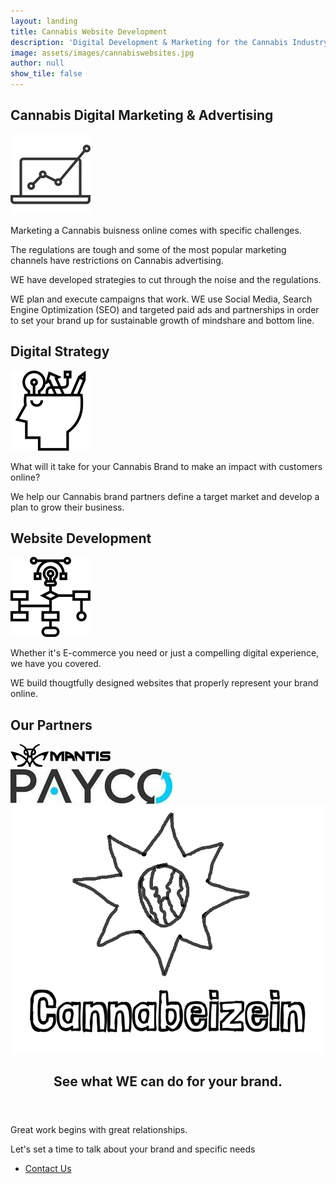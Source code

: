 ```yaml
---
layout: landing
title: Cannabis Website Development
description: 'Digital Development & Marketing for the Cannabis Industry'
image: assets/images/cannabiswebsites.jpg
author: null
show_tile: false
---
```


<div id="main">
    <section id="one">
      <div class="inner">
        <div class="row uniform">
             <div class="12u">
              <div class="callout">
                <div class="row">
                  <h2>Cannabis Digital Marketing & Advertising</h2>
                </div>
                 <div class="row">
                  <div class="4u">
                    <img src="/assets/images/marketing.png">
                  </div>
                  <div class="8u">
                    <p>Marketing a Cannabis buisness online comes with specific challenges.
                    </p>
                    <p>The regulations are tough and some of the most popular marketing channels have restrictions on Cannabis advertising.</p>
                    <p>WE have developed strategies to cut through the noise and the regulations.</p>
                    <p>WE plan and execute campaigns that work. WE use Social Media, Search Engine Optimization (SEO) and targeted paid ads and partnerships in order to set your brand up for sustainable growth of mindshare and bottom line.</p>
                  </div>
                </div>
              </div>
            </div>
        </div> <!-- row -->
        <div class="row uniform">
          <div class="6u 12u$(medium)">
            <div class="callout">
              <div class="row">
                <h2>Digital Strategy</h2>
              </div>
              <div class="row">
                <div class="4u">
                  <img src="/assets/images/strategy.png" alt="Cannabis Digital Strategy">
                </div>
                <div class="8u">
                  <p>What will it take for your Cannabis Brand to make an impact with customers online?</p>
                  <p>We help our Cannabis brand partners define a target market and develop a plan to grow their business. </p>
                </div>
              </div>
            </div>
          </div>
           <div class="6u$ 12u$(medium)">
            <div class="callout">
              <div class="row">
                <h2>Website Development</h2>
              </div>
               <div class="row">
                <div class="4u">
                  <img src="/assets/images/development.png" alt="Cannabis Website & ecommerce development">
                </div>
                <div class="8u">
                  <p>Whether it's E-commerce you need or just a compelling digital experience, we have you covered.</p>
                  <p>WE build thougtfully designed websites that properly represent your brand online.</p>
                </div>
              </div>
            </div>
         </div>
        </div>
      </div>
    </section>
    <section id="two">
      <div class="inner">
        <h1>Our Partners</h1>
        <div class="row uniform tiles">
           <div class="4u 12u$(medium)">
            <svg version="1.1" id="Layer_1" xmlns="http://www.w3.org/2000/svg" xmlns:xlink="http://www.w3.org/1999/xlink" x="0px" y="0px" viewBox="0 0 174.4 40.5" style="enable-background:new 0 0 174.4 40.5;" xml:space="preserve" width="160">
                        <path id="Mantis_logo" class="st0" d="M64.7,13.5c-0.2,0-0.4,0.1-0.5,0.1c-7.1,1.3-13.7,3.8-19.1,7.4c-2.3,1.5-4.4,3.2-6.1,5
              c-0.6-1.8-0.9-3.7-0.9-5.8l0.1-0.1c0.4-0.1,0.9-0.1,1.4-0.1v0c3.2-0.1,5-2.9,5-5.6c0-1.6-0.5-3-1.5-4.1c-0.3-0.3-0.7-0.7-1.2-1
              c3.2-5.7,9.4-6.3,9.4-7.1c0-0.9-0.1-1.6-1-1.6c-0.1,0-0.1,0-0.2,0l0,0c-4.6,1-8.6,3.8-11.2,7.8H28.3c-2.6-3.8-6.7-6.8-11.1-7.7l0,0
              c-0.1,0-0.2,0-0.3,0c-0.9,0-1,0.7-1,1.6c0,0.9,6.6,1.5,9.4,7.2c-0.5,0.3-0.8,0.6-1.1,0.9c-1,1.1-1.5,2.5-1.5,4.1
              c0,2.6,1.7,5.4,4.9,5.6v0c0.4,0,0.9,0,1.3,0.1l0.1,0.1c0,2-0.3,4-0.9,5.7c-1.7-1.8-3.8-3.5-6.1-5c-5.6-3.7-12.5-6.3-20-7.5
              c-1.6-0.2-1.5,0.7-1.2,1.3l0.2,0.4l0,0l0.8,1.5c0,0,0,0,0,0L7.6,28c0.5,0.9,0.7,0.9,1.7,0.9c0.9,0,2.1-0.1,1.7-0.9
              c-0.2-0.5-0.4-0.8-0.6-1.1l-0.2-0.3c-1.4-3-3.6-9.3,5.7-5.5c1.6,0.8,3.1,1.6,4.5,2.6c2.5,1.6,4.6,3.4,6.3,5.3c-2.7,4.8-7.5,8-13,8
              c-0.2,0-0.4,0-0.6,0c-0.1,0-0.1,0-0.2,0c0,0,0,0,0,0c0,0,0,0,0,0v0c-0.9,0-1,0.7-1,1.6c0,0.9,0.1,1.6,1,1.6v0c0.3,0,0.5,0,0.8,0
              c3.7,0,7.1,0,10-2.1c2-1.4,3.7-4.4,5-6.6c1.9,2.7,3,4.9,3.4,7.9c0,0,0,0,0,0.1c0,0,0,0.1,0,0.1c0,0.8,0.7,0.9,1.5,0.9
              c0.8,0,1.5-0.1,1.5-0.9h0c0,0,0,0,0,0c0-0.1,0-0.1,0-0.2c0.3-3,1.5-5.2,3.4-7.9c1.3,2.1,3.1,5.1,5.1,6.6c2.9,2,6.3,2.1,10,2.1
              c0.3,0,0.6,0,0.9,0v0c0,0,0.1,0,0.1,0c0.9,0,1-0.7,1-1.6c0-0.9-0.1-1.6-1-1.6c0,0-0.1,0-0.1,0v0c-0.3,0-0.6,0-0.9,0
              c-5.5,0-10.3-3.2-13-7.9c1.7-1.9,3.8-3.7,6.3-5.3c1.3-0.9,2.7-1.7,4.1-2.4c9-3.9,7.8,1.4,6.4,4.6l-0.6,1.1c-0.1,0.2-0.3,0.5-0.5,0.9
              L56,28l0,0c0,0,0,0,0,0c-0.4,0.8,0.8,0.9,1.7,0.9c0.9,0,1.2,0,1.7-0.9h0l6.8-12.9c0,0,0,0,0,0s0,0,0,0l0.3-0.5
              C66.7,14,66.8,13.1,64.7,13.5z M40,12c0.3,0.1,0.6,0.3,0.8,0.6c0.4,0.5,0.7,1.2,0.7,1.9c0,1.1-0.6,2.4-2.1,2.4v0c-0.3,0-0.7,0-1,0.1
              C38.6,15.1,39.2,13.5,40,12z M27.7,16.8L27.7,16.8c-1.6,0-2.1-1.3-2.1-2.4c0-0.7,0.2-1.4,0.7-1.9c0.2-0.2,0.4-0.4,0.7-0.5
              c0.8,1.5,1.3,3.1,1.6,4.8C28.3,16.8,28,16.8,27.7,16.8z M36.7,28.5c-1.4,1.8-2.5,3.7-3.3,5.7c-0.8-2-1.9-3.9-3.3-5.7
              c0.7-1.9,1.2-3.7,1.4-5.5l1.9,2l1.8-1.9C35.8,26.3,36.8,28.5,36.7,28.5L36.7,28.5C36.7,28.5,36.7,28.5,36.7,28.5z M35,19.5l-1.5,1.6
              l-1.7-1.8c0-4.4-1.7-7.7-2-8h7.3C37.1,11.3,35,14.5,35,19.5z"></path>
                        <g id="text_1">
                            <path class="st0" d="M170.6,19.5h-8.8c0,0-0.1,0-0.3,0c-0.6,0-1-0.1-1.2-0.3c-0.1-0.1-0.1-0.2-0.1-0.4c0-0.5,0.1-0.8,0.4-0.9
                c0.2-0.2,0.6-0.2,1.1-0.2h12.3v-4.3h-12c-1,0-2,0.1-2.7,0.4c-0.8,0.2-1.4,0.6-1.9,1.1c-0.5,0.4-0.8,1-1,1.6
                c-0.1,0.3-0.7,3.4,0.4,5.5c0.7,1.2,1.8,1.9,3.4,1.9h9.1c0.6,0,0.8,0.2,0.9,0.7c0,0.4-0.1,0.8-0.4,0.9c-0.2,0.2-0.6,0.3-1.1,0.3
                l-12.7,0V30h12.3c1,0,2-0.1,2.7-0.4c0.8-0.3,1.4-0.6,1.9-1.1c0.5-0.5,0.8-1,1-1.7c0.2-0.7,0.3-1.4,0.3-2.3
                C174.3,19.6,171,19.5,170.6,19.5z"></path>
                            <rect x="149.4" y="13.4" class="st0" width="4.4" height="16.7"></rect>
                            <polygon class="st0" points="131,17.8 137.1,17.8 137.1,30.1 141.5,30.1 141.5,17.8 147.7,17.8 147.7,13.4 131,13.4  "></polygon>
                            <path class="st0" d="M73.7,18.6c1.3,0.8,2.3,2.2,2.8,3.1c1.3,2.3,2.2,5.2,2.5,8.4h4.8c0.3-3.2,1.1-6.1,2.5-8.4
                c0.6-0.9,1.5-2.3,2.8-3.1v11.6h4.4V13.4c0,0-8.6-1.2-12.1,8.1c-3.4-9.2-12.1-8.1-12.1-8.1v16.7h4.4V18.6z"></path>
                            <path class="st0" d="M107.6,26.3c0,0.1,0,0.1,0.1,0.2c0.1,0.2,0.2,0.5,0.2,0.7c0.6,2.9,0.6,2.9,0.6,2.9h4.6c0,0,0,0.5-0.3-1.3
                c-0.6-3.6-2-7-4.2-9.6c-0.6-0.7-1.2-1.4-1.9-1.9c-5.2-4.4-11.5-3.9-11.5-3.9v16.7h4.4v-4.8h7.6C107.3,25.6,107.5,26,107.6,26.3z
                 M99.6,20.8v-2.7c1.7,0.4,3.3,1.4,4.6,2.7H99.6z"></path>
                            <path class="st0" d="M125.1,13.4v9.5l-9-9.5h-4.4v0.1v8.2c1.4,2.5,2.3,5.3,2.7,8.2c0,0.1,0,0.2,0.1,0.3h1.6V19.8l8.9,10.4h4.4h0.1
                V13.4H125.1z"></path>
                        </g>
            </svg>
           <!--  <h3>Mantis Ad Network</h3> -->
          </div>
          <div class="4u 12u$(medium)">
             <img src="assets/images/mypayco.jpg" alt="PayCo Cannabis Industry Payment Processing">
          <!--   <h3>PayCo</h3> -->
          </div>
          <div class="4u 12u$(medium)">
            <a href="https://www.cannabeizein.org/" target="_blank" rel="noreferrer">
              <img src="assets/images/cannabeizin.png" alt="Oregon Cannabis Seeds">
            </a>
          </div>
        </div>
      </div>
    </section>
    <section id="two">
        <div class="inner">
            <header class="major">
                <h2>See what WE can do for your brand.</h2>
            </header>
            <p>Great work begins with great relationships.</p> 
            <p>Let's set a time to talk about your brand and specific needs</p>
            <ul class="actions">
              <li><a href="#contact" class="button next special scrolly">Contact Us</a></li>
            </ul>
        </div>
    </section>

  
    
  </div> <!-- #Main -->

